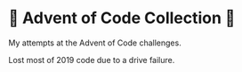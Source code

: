 # 🎄 Advent of Code Collection 🎄
My attempts at the Advent of Code challenges.

Lost most of 2019 code due to a drive failure.